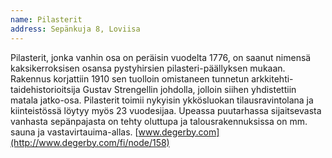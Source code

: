 ```yaml
---
name: Pilasterit
address: Sepänkuja 8, Loviisa
---
```

Pilasterit, jonka vanhin osa on peräisin vuodelta 1776, on saanut nimensä kaksikerroksisen osansa pystyhirsien pilasteri-päällyksen mukaan. Rakennus korjattiin 1910 sen tuolloin omistaneen tunnetun arkkitehti- taidehistorioitsija Gustav Strengellin johdolla, jolloin siihen yhdistettiin matala jatko-osa. Pilasterit toimii nykyisin ykkösluokan tilausravintolana ja kiinteistössä löytyy myös 23 vuodesijaa. Upeassa puutarhassa sijaitsevasta vanhasta sepänpajasta on tehty oluttupa ja talousrakennuksissa on mm. sauna ja vastavirtauima-allas. [www.degerby.com](http://www.degerby.com/fi/node/158)